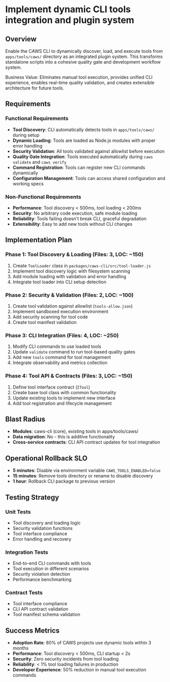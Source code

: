 # Implement dynamic CLI tools integration and plugin system

## Overview
Enable the CAWS CLI to dynamically discover, load, and execute tools from `apps/tools/caws/` directory as an integrated plugin system. This transforms standalone scripts into a cohesive quality gate and development workflow system.

Business Value: Eliminates manual tool execution, provides unified CLI experience, enables real-time quality validation, and creates extensible architecture for future tools.

## Requirements

### Functional Requirements
- **Tool Discovery**: CLI automatically detects tools in `apps/tools/caws/` during setup
- **Dynamic Loading**: Tools are loaded as Node.js modules with proper error handling
- **Security Validation**: All tools validated against allowlist before execution
- **Quality Gate Integration**: Tools executed automatically during `caws validate` and `caws verify`
- **Command Registration**: Tools can register new CLI commands dynamically
- **Configuration Management**: Tools can access shared configuration and working specs

### Non-Functional Requirements
- **Performance**: Tool discovery < 500ms, tool loading < 200ms
- **Security**: No arbitrary code execution, safe module loading
- **Reliability**: Tools failing doesn't break CLI, graceful degradation
- **Extensibility**: Easy to add new tools without CLI changes

## Implementation Plan

### Phase 1: Tool Discovery & Loading (Files: 3, LOC: ~150)
1. Create `ToolLoader` class in `packages/caws-cli/src/tool-loader.js`
2. Implement tool discovery logic with filesystem scanning
3. Add module loading with validation and error handling
4. Integrate tool loader into CLI setup detection

### Phase 2: Security & Validation (Files: 2, LOC: ~100)
1. Create tool validation against allowlist (`tools-allow.json`)
2. Implement sandboxed execution environment
3. Add security scanning for tool code
4. Create tool manifest validation

### Phase 3: CLI Integration (Files: 4, LOC: ~250)
1. Modify CLI commands to use loaded tools
2. Update `validate` command to run tool-based quality gates
3. Add new `tools` command for tool management
4. Integrate observability and metrics collection

### Phase 4: Tool API & Contracts (Files: 3, LOC: ~150)
1. Define tool interface contract (`ITool`)
2. Create base tool class with common functionality
3. Update existing tools to implement new interface
4. Add tool registration and lifecycle management

## Blast Radius
- **Modules**: caws-cli (core), existing tools in apps/tools/caws/
- **Data migration**: No - this is additive functionality
- **Cross-service contracts**: CLI API contract updates for tool integration

## Operational Rollback SLO
- **5 minutes**: Disable via environment variable `CAWS_TOOLS_ENABLED=false`
- **15 minutes**: Remove tools directory or rename to disable discovery
- **1 hour**: Rollback CLI package to previous version

## Testing Strategy

### Unit Tests
- Tool discovery and loading logic
- Security validation functions
- Tool interface compliance
- Error handling and recovery

### Integration Tests
- End-to-end CLI commands with tools
- Tool execution in different scenarios
- Security violation detection
- Performance benchmarking

### Contract Tests
- Tool interface compliance
- CLI API contract validation
- Tool manifest schema validation

## Success Metrics
- **Adoption Rate**: 80% of CAWS projects use dynamic tools within 3 months
- **Performance**: Tool discovery < 500ms, CLI startup < 2s
- **Security**: Zero security incidents from tool loading
- **Reliability**: < 1% tool loading failures in production
- **Developer Experience**: 50% reduction in manual tool execution commands
